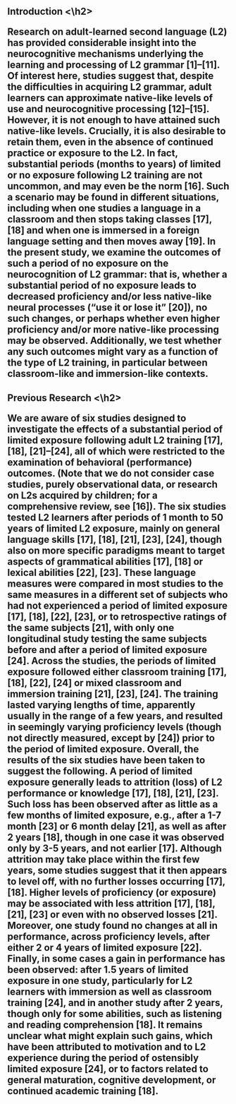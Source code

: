 <h2>Introduction <\h2>

Research on adult-learned second language (L2) has provided considerable insight into the neurocognitive mechanisms underlying the learning and processing of L2 grammar [1]–[11]. Of interest here, studies suggest that, despite the difficulties in acquiring L2 grammar, adult learners can approximate native-like levels of use and neurocognitive processing [12]–[15]. However, it is not enough to have attained such native-like levels. Crucially, it is also desirable to retain them, even in the absence of continued practice or exposure to the L2. In fact, substantial periods (months to years) of limited or no exposure following L2 training are not uncommon, and may even be the norm [16]. Such a scenario may be found in different situations, including when one studies a language in a classroom and then stops taking classes [17], [18] and when one is immersed in a foreign language setting and then moves away [19]. In the present study, we examine the outcomes of such a period of no exposure on the neurocognition of L2 grammar: that is, whether a substantial period of no exposure leads to decreased proficiency and/or less native-like neural processes (“use it or lose it” [20]), no such changes, or perhaps whether even higher proficiency and/or more native-like processing may be observed. Additionally, we test whether any such outcomes might vary as a function of the type of L2 training, in particular between classroom-like and immersion-like contexts. 

<h2> Previous Research <\h2>

We are aware of six studies designed to investigate the effects of a substantial period of limited exposure following adult L2 training [17], [18], [21]–[24], all of which were restricted to the examination of behavioral (performance) outcomes. (Note that we do not consider case studies, purely observational data, or research on L2s acquired by children; for a comprehensive review, see [16]). The six studies tested L2 learners after periods of 1 month to 50 years of limited L2 exposure, mainly on general language skills [17], [18], [21], [23], [24], though also on more specific paradigms meant to target aspects of grammatical abilities [17], [18] or lexical abilities [22], [23]. These language measures were compared in most studies to the same measures in a different set of subjects who had not experienced a period of limited exposure [17], [18], [22], [23], or to retrospective ratings of the same subjects [21], with only one longitudinal study testing the same subjects before and after a period of limited exposure [24]. Across the studies, the periods of limited exposure followed either classroom training [17], [18], [22], [24] or mixed classroom and immersion training [21], [23], [24]. The training lasted varying lengths of time, apparently usually in the range of a few years, and resulted in seemingly varying proficiency levels (though not directly measured, except by [24]) prior to the period of limited exposure. Overall, the results of the six studies have been taken to suggest the following. A period of limited exposure generally leads to attrition (loss) of L2 performance or knowledge [17], [18], [21], [23]. Such loss has been observed after as little as a few months of limited exposure, e.g., after a 1-7 month [23] or 6 month delay [21], as well as after 2 years [18], though in one case it was observed only by 3-5 years, and not earlier [17]. Although attrition may take place within the first few years, some studies suggest that it then appears to level off, with no further losses occurring [17], [18]. Higher levels of proficiency (or exposure) may be associated with less attrition [17], [18], [21], [23] or even with no observed losses [21]. Moreover, one study found no changes at all in performance, across proficiency levels, after either 2 or 4 years of limited exposure [22]. Finally, in some cases a gain in performance has been observed: after 1.5 years of limited exposure in one study, particularly for L2 learners with immersion as well as classroom training [24], and in another study after 2 years, though only for some abilities, such as listening and reading comprehension [18]. It remains unclear what might explain such gains, which have been attributed to motivation and to L2 experience during the period of ostensibly limited exposure [24], or to factors related to general maturation, cognitive development, or continued academic training [18].
